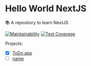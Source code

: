 # Hello World NextJS

:books: A repository to learn NextJS

[![Maintainability](https://api.codeclimate.com/v1/badges/949e3a90ac59eeba8fb1/maintainability)](https://codeclimate.com/github/GuilhermeStracini/hello-world-nextjs/maintainability)
[![Test Coverage](https://api.codeclimate.com/v1/badges/949e3a90ac59eeba8fb1/test_coverage)](https://codeclimate.com/github/GuilhermeStracini/hello-world-nextjs/test_coverage)

Projects:

- [X] [ToDo app](/todo-list)
- [ ] [name](/name)
